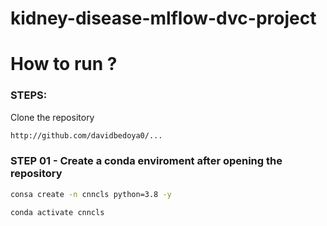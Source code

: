 # kidney-disease-mlflow-dvc-project


# How to run ? 

### STEPS:

Clone the repository 

```bash
http://github.com/davidbedoya0/...
```

### STEP 01 - Create a conda enviroment after opening the repository

```bash
consa create -n cnncls python=3.8 -y
```

```bash
conda activate cnncls
``` 

